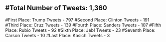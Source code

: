 #Total Number of Tweets: 1,360 
---
#First Place: Trump Tweets - 797
#Second Place: Clinton Tweets - 191
#Third Place: Cruz Tweets - 139
#Fourth Place: Sanders Tweets - 107
#Fifth Place: Rubio Tweets - 92
#Sixth Place: Jeb! Tweets - 23
#Seventh Place: Carson Tweets - 10
#Last Place: Kasich Tweets - 3
